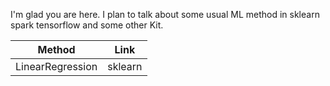 
I'm glad you are here. I plan to talk about some usual ML method in sklearn spark tensorflow and some other Kit.

Method|Link
------|---
LinearRegression|sklearn
